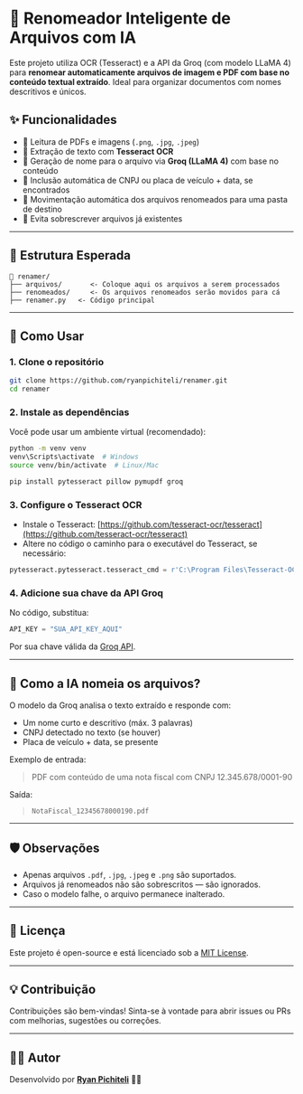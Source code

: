 
# 🧠 Renomeador Inteligente de Arquivos com IA

Este projeto utiliza OCR (Tesseract) e a API da Groq (com modelo LLaMA 4) para **renomear automaticamente arquivos de imagem e PDF com base no conteúdo textual extraído**. Ideal para organizar documentos com nomes descritivos e únicos.

## ✨ Funcionalidades

- 📄 Leitura de PDFs e imagens (`.png`, `.jpg`, `.jpeg`)
- 🔎 Extração de texto com **Tesseract OCR**
- 🧠 Geração de nome para o arquivo via **Groq (LLaMA 4)** com base no conteúdo
- 🪪 Inclusão automática de CNPJ ou placa de veículo + data, se encontrados
- 🚚 Movimentação automática dos arquivos renomeados para uma pasta de destino
- 🚫 Evita sobrescrever arquivos já existentes

---

## 📁 Estrutura Esperada

```
📂 renamer/
├── arquivos/       <- Coloque aqui os arquivos a serem processados
├── renomeados/     <- Os arquivos renomeados serão movidos para cá
├── renamer.py   <- Código principal
```

---

## 🚀 Como Usar

### 1. Clone o repositório

```bash
git clone https://github.com/ryanpichiteli/renamer.git
cd renamer
```

### 2. Instale as dependências

Você pode usar um ambiente virtual (recomendado):

```bash
python -m venv venv
venv\Scripts\activate  # Windows
source venv/bin/activate  # Linux/Mac

pip install pytesseract pillow pymupdf groq
```

### 3. Configure o Tesseract OCR

- Instale o Tesseract: [https://github.com/tesseract-ocr/tesseract](https://github.com/tesseract-ocr/tesseract)
- Altere no código o caminho para o executável do Tesseract, se necessário:

```python
pytesseract.pytesseract.tesseract_cmd = r'C:\Program Files\Tesseract-OCR\tesseract.exe'
```

### 4. Adicione sua chave da API Groq

No código, substitua:

```python
API_KEY = "SUA_API_KEY_AQUI"
```

Por sua chave válida da [Groq API](https://console.groq.com).

---

## 🧠 Como a IA nomeia os arquivos?

O modelo da Groq analisa o texto extraído e responde com:

- Um nome curto e descritivo (máx. 3 palavras)
- CNPJ detectado no texto (se houver)
- Placa de veículo + data, se presente

Exemplo de entrada:
> PDF com conteúdo de uma nota fiscal com CNPJ 12.345.678/0001-90

Saída:
> `NotaFiscal_12345678000190.pdf`

---

## 🛡️ Observações

- Apenas arquivos `.pdf`, `.jpg`, `.jpeg` e `.png` são suportados.
- Arquivos já renomeados não são sobrescritos — são ignorados.
- Caso o modelo falhe, o arquivo permanece inalterado.

---

## 📌 Licença

Este projeto é open-source e está licenciado sob a [MIT License](LICENSE).

---

## 💡 Contribuição

Contribuições são bem-vindas! Sinta-se à vontade para abrir issues ou PRs com melhorias, sugestões ou correções.

---

## 👨‍💻 Autor

Desenvolvido por **[Ryan Pichiteli](https://github.com/ryanpichiteli)** 🧠🚀
